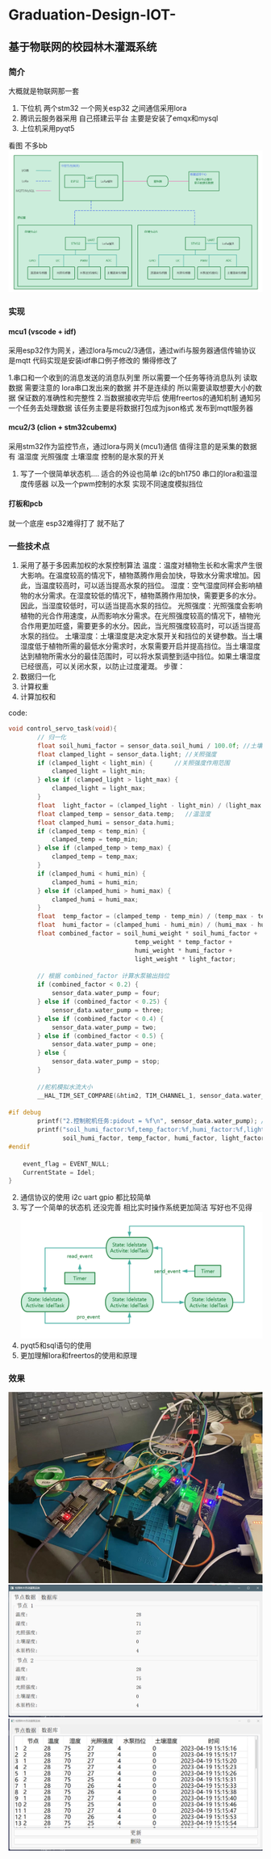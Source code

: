 # Graduation-Design-IOT-

## 基于物联网的校园林木灌溉系统
### 简介
大概就是物联网那一套
1. 下位机 两个stm32 一个网关esp32 之间通信采用lora
2. 腾讯云服务器采用 自己搭建云平台 主要是安装了emqx和mysql
3. 上位机采用pyqt5 

看图 不多bb
![下位机](/RES/ee.png)

### 实现
#### mcu1 (vscode + idf)
采用esp32作为网关，通过lora与mcu2/3通信，通过wifi与服务器通信传输协议是mqtt
代码实现是安装idf串口例子修改的 懒得修改了

1.串口和一个收到的消息发送的消息队列里 所以需要一个任务等待消息队列 读取数据 需要注意的 lora串口发出来的数据 并不是连续的 所以需要读取想要大小的数据 保证数的准确性和完整性
2.当数据接收完毕后 使用freertos的通知机制 通知另一个任务去处理数据 该任务主要是将数据打包成为json格式 发布到mqtt服务器
#### mcu2/3 (clion + stm32cubemx)
采用stm32作为监控节点，通过lora与网关(mcu1)通信
值得注意的是采集的数据有 温湿度 光照强度 土壤湿度 控制的是水泵的开关

1. 写了一个很简单状态机.... 适合的外设也简单 i2c的bh1750 串口的lora和温湿度传感器 以及一个pwm控制的水泵 实现不同速度模拟挡位
#### 打板和pcb
就一个底座 esp32难得打了 就不贴了


### 一些技术点
1. 采用了基于多因素加权的水泵控制算法
温度：温度对植物生长和水需求产生很大影响。在温度较高的情况下，植物蒸腾作用会加快，导致水分需求增加。因此，当温度较高时，可以适当提高水泵的挡位。
湿度：空气湿度同样会影响植物的水分需求。在湿度较低的情况下，植物蒸腾作用加快，需要更多的水分。因此，当湿度较低时，可以适当提高水泵的挡位。
光照强度：光照强度会影响植物的光合作用速度，从而影响水分需求。在光照强度较高的情况下，植物光合作用更加旺盛，需要更多的水分。因此，当光照强度较高时，可以适当提高水泵的挡位。
土壤湿度：土壤湿度是决定水泵开关和挡位的关键参数。当土壤湿度低于植物所需的最低水分需求时，水泵需要开启并提高挡位。当土壤湿度达到植物所需水分的最佳范围时，可以将水泵调整到适中挡位。如果土壤湿度已经很高，可以关闭水泵，以防止过度灌溉。
步骤：
1. 数据归一化
2. 计算权重
3. 计算加权和

code:
```c
void control_servo_task(void){
        // 归一化
        float soil_humi_factor = sensor_data.soil_humi / 100.0f; //土壤湿度
        float clamped_light = sensor_data.light; //关照强度
        if (clamped_light < light_min) {      //关照强度作用范围
            clamped_light = light_min;
        } else if (clamped_light > light_max) {
            clamped_light = light_max;
        }
        float  light_factor = (clamped_light - light_min) / (light_max - light_min);
        float clamped_temp = sensor_data.temp;   //温湿度
        float clamped_humi = sensor_data.humi;
        if (clamped_temp < temp_min) {
            clamped_temp = temp_min;
        } else if (clamped_temp > temp_max) {
            clamped_temp = temp_max;
        }
        if (clamped_humi < humi_min) {
            clamped_humi = humi_min;
        } else if (clamped_humi > humi_max) {
            clamped_humi = humi_max;
        }
        float  temp_factor = (clamped_temp - temp_min) / (temp_max - temp_min);
        float  humi_factor = (clamped_humi - humi_min) / (humi_max - humi_min);
        float combined_factor = soil_humi_weight * soil_humi_factor +
                                   temp_weight * temp_factor +
                                   humi_weight * humi_factor +
                                   light_weight * light_factor;

        // 根据 combined_factor 计算水泵输出挡位
        if (combined_factor < 0.2) {
            sensor_data.water_pump = four;
        } else if (combined_factor < 0.25) {
            sensor_data.water_pump = three;
        } else if (combined_factor < 0.4) {
            sensor_data.water_pump = two;
        } else if (combined_factor < 0.5) {
            sensor_data.water_pump = one;
        } else {
            sensor_data.water_pump = stop;
        }

        //舵机模拟水流大小
        __HAL_TIM_SET_COMPARE(&htim2, TIM_CHANNEL_1, sensor_data.water_pump);

#if debug
        printf("2.控制舵机任务:pidout = %f\n", sensor_data.water_pump); //log
        printf("soil_humi_factor:%f,temp_factor:%f,humi_factor:%f,light_factor:%f,combined_factor:%f\n",
               soil_humi_factor, temp_factor, humi_factor, light_factor, combined_factor);
#endif

    event_flag = EVENT_NULL;
    CurrentState = Idel;
}
```
2. 通信协议的使用
i2c uart gpio 都比较简单
2. 写了一个简单的状态机 还没完善
相比实时操作系统更加简洁 写好也不见得
![](/RES/MS.png)
3. pyqt5和sql语句的使用
4. 更加理解lora和freertos的使用和原理

### 效果
![下位机](/RES/XWJ.jpg)
![下位机1](/RES/MO.png)
![下位机2](/RES/db.png)




